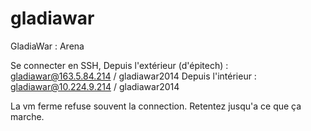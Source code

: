 gladiawar
=========

GladiaWar : Arena


Se connecter en SSH, 
Depuis l'extérieur (d'épitech) : gladiawar@163.5.84.214 / gladiawar2014
Depuis l'intérieur             : gladiawar@10.224.9.214 / gladiawar2014

La vm ferme refuse souvent la connection. Retentez jusqu'a ce que ça marche.

